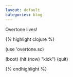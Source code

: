 ```yaml
---
layout: default
categories: blog
---
```


Overtone lives!

{% highlight clojure %}

(use 'overtone.sc)

(boot)
(hit (now) "kick")
(quit)

{% endhighlight %}
